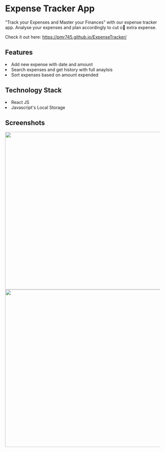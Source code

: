 # Expense Tracker App

"Track your Expenses and Master your Finances" with our expense tracker app. Analyse your expenses
and plan accordingly to cut o extra expense.


Check it out here: https://pmr745.github.io/ExpenseTracker/

<h2>Features</h2>
<li>Add new expense with date and amount</li>
<li>Search expenses and get history with full anaylsis</li>
<li>Sort expenses based on amount expended</li>

<h2>Technology Stack</h2>
<li>React JS</li>
<li>Javascript's Local Storage</li>

<h2>Screenshots</h2>
<div>
  <img src="https://firebasestorage.googleapis.com/v0/b/database-pmr.appspot.com/o/Expense%20Tracker%2Fexpense%20tracker.jpg?alt=media&token=2000b48a-4147-496b-ae7f-8eeffef054ac" height=512 margin=20>
  <img src="https://firebasestorage.googleapis.com/v0/b/database-pmr.appspot.com/o/Expense%20Tracker%2FExpense%20tracker%202.jpg?alt=media&token=5d47d938-2eee-41ed-819d-c3909b5d7ec3" height=512 margin=20>
</div>



